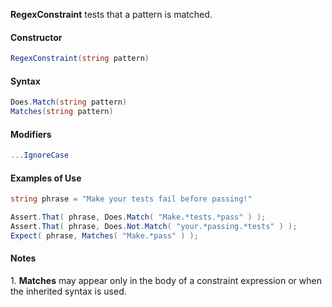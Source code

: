 **RegexConstraint** tests that a pattern is matched.

<h4>Constructor</h4>

```C#
RegexConstraint(string pattern)
```

<h4>Syntax</h4>

```C#
Does.Match(string pattern)
Matches(string pattern)
```

<h4>Modifiers</h4>

```C#
...IgnoreCase
```

<h4>Examples of Use</h4>

```C#
string phrase = "Make your tests fail before passing!"

Assert.That( phrase, Does.Match( "Make.*tests.*pass" ) );
Assert.That( phrase, Does.Not.Match( "your.*passing.*tests" ) );
Expect( phrase, Matches( "Make.*pass" ) );
```

<h4>Notes</h4>
1. <b>Matches</b> may appear only in the body of a constraint 
   expression or when the inherited syntax is used.
